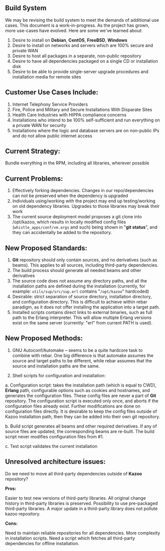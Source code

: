 ## Build System



We may be revising the build system to meet the demands of additional use cases. This document is a work-in-progress. As the project has grown, more use-cases have evolved. Here are some we've learned about:

1. Desire to install on **Debian**, **CentOS**, **FreeBSD**, **Windows**
2. Desire to install on networks and servers which are 100% secure and private WAN
3. Desire to host all packages in a separate, non-public repository
4. Desire to have all dependencies packaged on a single CD or installation disk
5. Desire to be able to provide single-server upgrade procedures and installation media for remote sites


## Customer Use Cases Include:

1. Internet Telephony Service Providers
2. Fire, Police and Military and Secure Installations With Disparate Sites
3. Health Care Industries with HIPPA compliance concerns
4. Installations who intend to be 100% self-sufficient and run everything on a private WAN for security
5. Installations where the logic and database servers are on non-public IPs and do not allow public internet access
 
 
## Current Strategy:

Bundle everything in the RPM, including all libraries, wherever possible


## Current Problems:

1. Effectively forking dependencies. Changes in our repo/dependencies can not be preserved when the dependency is upgraded
2. Individuals using/working with the project may end up testing/working on old dependency libraries. Upgrades to those libraries may break their work
3. The current source deployment model proposes a git clone into /opt/kazoo, which results in locally modified config files (`whistle_apps/conf/vm.args` and such) being shown in "**git status**", and they can accidentally be added to the repository.


## New Proposed Standards:

1. **Git** repository should only contain sources, and no derivatives (such as beams). This applies to all sources, including third-party dependencies.
2. The build process should generate all needed beams and other derivatives
3. The source code does not assume any directory paths, and all the installation paths are defined during the installation (currently, for example: `utils/sup/src/sup.erl` contains "`/opt/kazoo`" hardcoded)
4. Desirable: strict separation of source directory, installation directory, and configuration directory. This is difficult to achieve within rebar paradigm, as it does not offer installing the application into a target path.
5. Installed scripts contains direct links to external binaries, such as full path to the Erlang interpreter. This will allow multiple Erlang versions exist on the same server (currently: "erl" from current PATH is used).


## New Proposed Methods:

1. GNU Autoconf/Automake – seems to be a quite hardcore task to combine with rebar. One big difference is that automake assumes the source and target paths to be different, while rebar assumes that the source and installation paths are the same.

2. Shell scripts for configuration and installation:

 a. Configuration script: takes the installation path (which is equal to CWD), **Erlang** path, configurable options such as cookies and hostnames, and generates the configuration files. These config files are never a part of **Git** repository. The configuration script is executed only once, and aborts if the configuration files already exist. Further modifications are done on configuration files directly. It is desirable to keep the config files outside of Kazoo installation path, then they can be added into their own git repository.

 b. Build script generates all beams and other required derivatives. If any of source files are updated, the corresponding beams are re-built. The build script never modifies configuration files from #1.

 c. Test script validates the current installation
 
## Unresolved architecture issues:

Do we need to move all third-party dependencies outside of **Kazoo** repository? 

**Pros:**

Easier to test new versions of third-party libraries.
All original change history in third-party libraries is preserved.
Possibility to use pre-packaged third-party libraries.
A major update in a third-party library does not pollute kazoo repository.

**Cons:**

Need to maintain reliable repositories for all dependencies.
More complexity in installation scripts. 
Need a script which fetches all third-party dependencies for offline installation.

